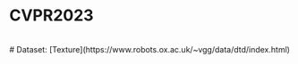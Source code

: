 # CVPR2023


<br/>
# Dataset: [Texture](https://www.robots.ox.ac.uk/~vgg/data/dtd/index.html)<br/>

